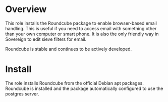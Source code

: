 # Overview

This role installs the Roundcube package to enable browser-based email handling.
This is useful if you need to access email with something other than your own computer or smart phone.
It is also the only friendly way in Sovereign to edit sieve filters for email.

Roundcube is stable and continues to be actively developed.

# Install

The role installs Roundcube from the official Debian apt packages.
Roundcube is installed and the package automatically configured to use the postgres server.
